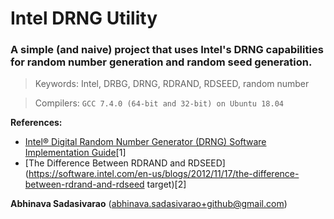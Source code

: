 # Intel DRNG Utility
### A simple (and naive) project that uses Intel's DRNG capabilities for random number generation and random seed generation.

> Keywords: Intel, DRBG, DRNG, RDRAND, RDSEED, random number

> Compilers: `GCC 7.4.0 (64-bit and 32-bit) on Ubuntu 18.04`

**References:**
  * [Intel® Digital Random Number Generator (DRNG) Software Implementation Guide](https://software.intel.com/en-us/articles/intel-digital-random-number-generator-drng-software-implementation-guide)[1]
  * [The Difference Between RDRAND and RDSEED](https://software.intel.com/en-us/blogs/2012/11/17/the-difference-between-rdrand-and-rdseed target)[2]

**Abhinava Sadasivarao** (abhinava.sadasivarao+github@gmail.com)
